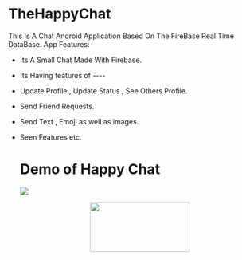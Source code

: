 # TheHappyChat
This Is A Chat Android Application Based On The FireBase Real Time DataBase.
App Features: 
* Its A Small Chat Made With Firebase.
* Its Having features of ---- 
* Update Profile , Update Status , See Others Profile. 
* Send Friend Requests. 
* Send Text , Emoji as well as images. 
* Seen Features etc.
  
  # Demo of Happy Chat
  <img src="https://im3.ezgif.com/tmp/ezgif-3-1fc34bea73.gif"></br>
  <center><a href="https://play.google.com/store/apps/details?id=happysingh.thehappychat"><img width="200" height="100" src="https://play.google.com/intl/en_us/badges/images/generic/en_badge_web_generic.png"></a></center>
